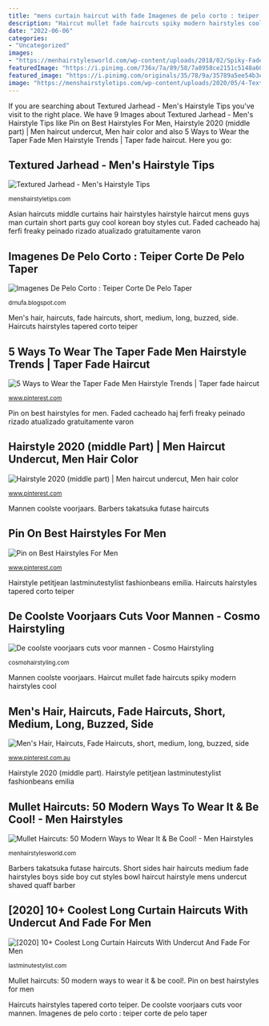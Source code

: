 ```yaml
---
title: "mens curtain haircut with fade Imagenes de pelo corto : teiper corte de pelo taper"
description: "Haircut mullet fade haircuts spiky modern hairstyles cool"
date: "2022-06-06"
categories:
- "Uncategorized"
images:
- "https://menhairstylesworld.com/wp-content/uploads/2018/02/Spiky-Fade-Haircut.jpg"
featuredImage: "https://i.pinimg.com/736x/7a/89/58/7a8958ce2151c5148a60d045ab1bad99.jpg"
featured_image: "https://i.pinimg.com/originals/35/78/9a/35789a5ee54b3e6ea4c1f543e16e96ee.jpg"
image: "https://menshairstyletips.com/wp-content/uploads/2020/05/4-Textured-Jarhead.jpg"
---
```


If you are searching about Textured Jarhead - Men&#039;s Hairstyle Tips you've visit to the right place. We have 9 Images about Textured Jarhead - Men&#039;s Hairstyle Tips like Pin on Best Hairstyles For Men, Hairstyle 2020 (middle part) | Men haircut undercut, Men hair color and also 5 Ways to Wear the Taper Fade Men Hairstyle Trends | Taper fade haircut. Here you go:

## Textured Jarhead - Men&#039;s Hairstyle Tips

![Textured Jarhead - Men&#039;s Hairstyle Tips](https://menshairstyletips.com/wp-content/uploads/2020/05/4-Textured-Jarhead.jpg "Mannen coolste voorjaars")

<small>menshairstyletips.com</small>

Asian haircuts middle curtains hair hairstyles hairstyle haircut mens guys man curtain short parts guy cool korean boy styles cut. Faded cacheado haj ferfi freaky peinado rizado atualizado gratuitamente varon

## Imagenes De Pelo Corto : Teiper Corte De Pelo Taper

![Imagenes De Pelo Corto : Teiper Corte De Pelo Taper](https://i.pinimg.com/originals/10/8a/de/108ade667d9a59b28bb4dccdd041b84d.jpg "Textured jarhead")

<small>drnufa.blogspot.com</small>

Men&#039;s hair, haircuts, fade haircuts, short, medium, long, buzzed, side. Haircuts hairstyles tapered corto teiper

## 5 Ways To Wear The Taper Fade Men Hairstyle Trends | Taper Fade Haircut

![5 Ways to Wear the Taper Fade Men Hairstyle Trends | Taper fade haircut](https://i.pinimg.com/originals/33/45/07/3345072d3190c5a3e7d6dd5907e83e8b.jpg "Mullet haircuts: 50 modern ways to wear it &amp; be cool!")

<small>www.pinterest.com</small>

Pin on best hairstyles for men. Faded cacheado haj ferfi freaky peinado rizado atualizado gratuitamente varon

## Hairstyle 2020 (middle Part) | Men Haircut Undercut, Men Hair Color

![Hairstyle 2020 (middle part) | Men haircut undercut, Men hair color](https://i.pinimg.com/736x/7a/89/58/7a8958ce2151c5148a60d045ab1bad99.jpg "Hairstyle petitjean lastminutestylist fashionbeans emilia")

<small>www.pinterest.com</small>

Mannen coolste voorjaars. Barbers takatsuka futase haircuts

## Pin On Best Hairstyles For Men

![Pin on Best Hairstyles For Men](https://i.pinimg.com/originals/35/78/9a/35789a5ee54b3e6ea4c1f543e16e96ee.jpg "Pin on best hairstyles for men")

<small>www.pinterest.com</small>

Hairstyle petitjean lastminutestylist fashionbeans emilia. Haircuts hairstyles tapered corto teiper

## De Coolste Voorjaars Cuts Voor Mannen - Cosmo Hairstyling

![De coolste voorjaars cuts voor mannen - Cosmo Hairstyling](https://cosmohairstyling.com/wp-content/uploads/De-beste-herfst-cuts-voor-mannen-5.jpg "Barbers takatsuka futase haircuts")

<small>cosmohairstyling.com</small>

Mannen coolste voorjaars. Haircut mullet fade haircuts spiky modern hairstyles cool

## Men&#039;s Hair, Haircuts, Fade Haircuts, Short, Medium, Long, Buzzed, Side

![Men&#039;s Hair, Haircuts, Fade Haircuts, short, medium, long, buzzed, side](https://i.pinimg.com/originals/37/0b/d2/370bd2fc9d77299d0c91b0806c9f2b34.jpg "Hairstyle petitjean lastminutestylist fashionbeans emilia")

<small>www.pinterest.com.au</small>

Hairstyle 2020 (middle part). Hairstyle petitjean lastminutestylist fashionbeans emilia

## Mullet Haircuts: 50 Modern Ways To Wear It &amp; Be Cool! - Men Hairstyles

![Mullet Haircuts: 50 Modern Ways to Wear It &amp; Be Cool! - Men Hairstyles](https://menhairstylesworld.com/wp-content/uploads/2018/02/Spiky-Fade-Haircut.jpg "Pin on best hairstyles for men")

<small>menhairstylesworld.com</small>

Barbers takatsuka futase haircuts. Short sides hair haircuts medium fade hairstyles boys side boy cut styles bowl haircut hairstyle mens undercut shaved quaff barber

## [2020] 10+ Coolest Long Curtain Haircuts With Undercut And Fade For Men

![[2020] 10+ Coolest Long Curtain Haircuts With Undercut And Fade For Men](https://lastminutestylist.com/wp-content/uploads/2020/07/20200727_5f1eb3328b799.jpg "Faded cacheado haj ferfi freaky peinado rizado atualizado gratuitamente varon")

<small>lastminutestylist.com</small>

Mullet haircuts: 50 modern ways to wear it &amp; be cool!. Pin on best hairstyles for men

Haircuts hairstyles tapered corto teiper. De coolste voorjaars cuts voor mannen. Imagenes de pelo corto : teiper corte de pelo taper
